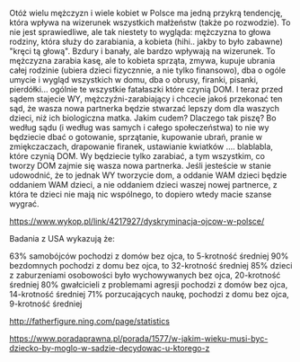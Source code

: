 Otóż wielu mężczyzn i wiele kobiet w Polsce ma jedną przykrą tendencję, która wpływa na wizerunek wszystkich małżeństw (także po rozwodzie). To nie jest sprawiedliwe, ale tak niestety to wygląda: mężczyzna to głowa rodziny, która służy do zarabiania, a kobieta (hihi.. jakby to było zabawne) "kręci tą głową". Bzdury i banały, ale bardzo wpływają na wizerunek. To mężczyzna zarabia kasę, ale to kobieta sprząta, zmywa, kupuje ubrania całej rodzinie (ubiera dzieci fizycznnie, a nie tylko finansowo), dba o ogóle umycie i wygląd wszystkich w domu, dba o obrusy, firanki, pisanki, pierdółki... ogólnie te wszystkie fatałaszki które czynią DOM.
I teraz przed sądem stajecie WY, mężczyźni-zarabiający i chcecie jakoś przekonać ten sąd, że wasza nowa partnerka będzie stwarzać lepszy dom dla waszych dzieci, niż ich biologiczna matka. Jakim cudem?
Dlaczego tak piszę? Bo według sądu (i według was samych i całego społeczeństwa) to nie wy będziecie dbać o gotowanie, sprzątanie, kupowanie ubrań, pranie w zmiękczaczach, drapowanie firanek, ustawianie kwiatków .... blablabla, które czynią DOM. Wy będziecie tylko zarabiać, a tym wszystkim, co tworzy DOM zajmie się wasza nowa partnerka. Jeśli jesteście w stanie udowodnić, że to jednak WY tworzycie dom, a oddanie WAM dzieci będzie oddaniem WAM dzieci, a nie oddaniem dzieci waszej nowej partnerce, z która te dzieci nie mają nic wspólnego, to dopiero wtedy macie szanse wygrać.

https://www.wykop.pl/link/4217927/dyskryminacja-ojcow-w-polsce/

Badania z USA wykazują że: 

63% samobójców pochodzi z domów bez ojca, to 5-krotność średniej
90% bezdomnych pochodzi z domu bez ojca, to 32-krotność średniej
85% dzieci z zaburzeniami osobowości było wychowywanych bez ojca, 20-krotność średniej
80% gwałcicieli z problemami agresji pochodzi z domów bez ojca, 14-krotność średniej 
71% porzucających naukę, pochodzi z domu bez ojca, 9-krotność średniej

http://fatherfigure.ning.com/page/statistics

https://www.poradaprawna.pl/porada/1577/w-jakim-wieku-musi-byc-dziecko-by-moglo-w-sadzie-decydowac-u-ktorego-z